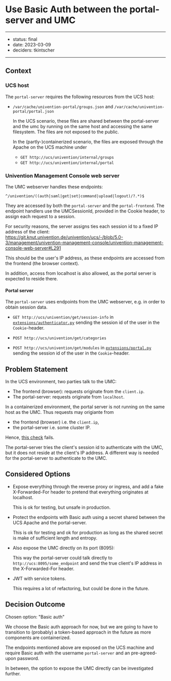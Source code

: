 # Use Basic Auth between the portal-server and UMC

---

- status: final
- date: 2023-03-09
- deciders: tkintscher

---


## Context


### UCS host

The `portal-server` requires the following resources from the UCS host:

- `/var/cache/univention-portal/groups.json` and `/var/cache/univention-portal/portal.json`

  In the UCS scenario, these files are shared between the portal-server and the umc
  by running on the same host and accessing the same filesystem.
  The files are not exposed to the public.

  In the (partly-)containerized scenario, the files are exposed through the Apache on the UCS machine under
  - `GET http://ucs/univention/internal/groups`
  - `GET http://ucs/univention/internal/portal`

### Univention Management Console web server

The UMC webserver handles these endpoints:

`^/univention/((auth|saml|get|set|command|upload|logout)/?.*)$`

They are accessed by both the `portal-server` and the `portal-frontend`.
The endpoint handlers use the UMCSessionId, provided in the Cookie header,
to assign each request to a session.

For security reasons, the server assigns ties each session id to a fixed IP address of the client: \
https://git.knut.univention.de/univention/ucs/-/blob/5.0-3/management/univention-management-console/univention-management-console-web-server#L291

This should be the user's IP address, as these endpoints are accessed from the frontend (the browser context).

In addition, access from localhost is also allowed, as the portal server is expected to reside there.

#### Portal server

The `portal-server` uses endpoints from the UMC webserver, e.g. in order to obtain session data.

-  `GET http://ucs/univention/get/session-info`
   in [`extensions/authenticator.py`](https://git.knut.univention.de/univention/components/univention-portal/-/blob/f8d75e15937e4a6f147256f39b33b084d8258fb6/python/univention/portal/extensions/authenticator.py#L144)
   sending the session id of the user in the `Cookie`-header.

- `POST http://ucs/univention/get/categories`
- `POST http://ucs/univention/get/modules`
   in [`extensions/portal.py`](https://git.knut.univention.de/univention/components/univention-portal/-/blob/f8d75e15937e4a6f147256f39b33b084d8258fb6/python/univention/portal/extensions/portal.py#L323)
   sending the session id of the user in the `Cookie`-header.

## Problem Statement

In the UCS environment, two parties talk to the UMC:
  - The frontend (browser): requests originate from the `client.ip`.
  - The portal-server: requests originate from `localhost`.

In a containerized environment, the portal server is not running on the same host as the UMC.
Thus requests may origiante from
  - the frontend (browser) i.e. the `client.ip`,
  - the portal-server i.e. some cluster IP.

Hence, [this check](https://git.knut.univention.de/univention/ucs/-/blob/5.0-3/management/univention-management-console/univention-management-console-web-server#L297) fails.

The portal-server tries the client's session id to authenticate with the UMC,
but it does not reside at the client's IP address.
A different way is needed for the portal-server to authenticate to the UMC.

## Considered Options

- Expose everything through the reverse proxy or ingress,
  and add a fake X-Forwarded-For header to pretend that everything originates at localhost.

  This is ok for testing, but unsafe in production.

- Protect the endpoints with Basic auth using a secret shared between the UCS Apache and the portal-server.

  This is ok for testing and ok for production as long as the shared secret is make of sufficient length and entropy.

- Also expose the UMC directly on its port (8095):

  This way the portal-server could talk directly to `http://ucs:8095/some_endpoint`
  and send the true client's IP address in the X-Forwarded-For header.

- JWT with service tokens.

  This requires a lot of refactoring, but could be done in the future.

## Decision Outcome

Chosen option: "Basic auth"

We choose the Basic auth approach for now, but we are going to have to transition to (probably) a token-based approach in the future
as more components are containerized.

The endpoints mentioned above are exposed on the UCS machine
and require Basic auth with the username `portal-server` and an pre-agreed-upon password.

In between, the option to expose the UMC directly can be investigated further.
